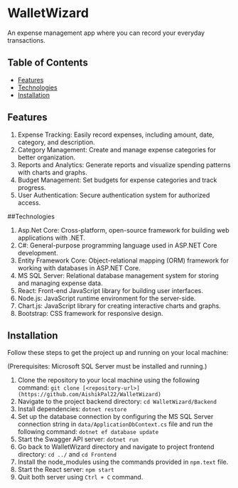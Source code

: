 # WalletWizard

An expense management app where you can record your everyday transactions.

## Table of Contents

- [Features](#features)
- [Technologies](#technologies)
- [Installation](#installation)

## Features

1. Expense Tracking: Easily record expenses, including amount, date, category, and description.
2. Category Management: Create and manage expense categories for better organization.
3. Reports and Analytics: Generate reports and visualize spending patterns with charts and graphs.
4. Budget Management: Set budgets for expense categories and track progress.
5. User Authentication: Secure authentication system for authorized access.

##Technologies

1. Asp.Net Core: Cross-platform, open-source framework for building web applications with .NET.
2. C#: General-purpose programming language used in ASP.NET Core development.
3. Entity Framework Core: Object-relational mapping (ORM) framework for working with databases in ASP.NET Core.
4. MS SQL Server: Relational database management system for storing and managing expense data.
5. React: Front-end JavaScript library for building user interfaces.
6. Node.js: JavaScript runtime environment for the server-side.
7. Chart.js: JavaScript library for creating interactive charts and graphs.
8. Bootstrap: CSS framework for responsive design.

## Installation

Follow these steps to get the project up and running on your local machine:

(Prerequisites: Microsoft SQL Server must be installed and running.)
1. Clone the repository to your local machine using the following command: `git clone [<repository-url>](https://github.com/AishikPal22/WalletWizard)`
2. Navigate to the project backend directory: `cd WalletWizard/Backend`
3. Install dependencies: `dotnet restore`
4. Set up the database connection by configuring the MS SQL Server connection string in `data/ApplicationDbContext.cs` file
   and run the following command: `dotnet ef database update`
5. Start the Swagger API server: `dotnet run`
6. Go back to WalletWizard directory and navigate to project frontend directory: `cd ../` and `cd Frontend`
7. Install the node_modules using the commands provided in `npm.text` file.
8. Start the React server: `npm start`
9. Quit both server using `Ctrl + C` command.
